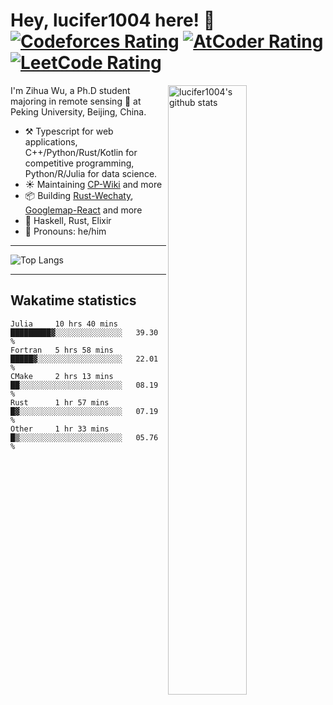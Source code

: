 # Hey, lucifer1004 here! :wave: [![Codeforces Rating](https://cp-logo.vercel.app/codeforces/lucifer1004)](https://codeforces.com/profile/lucifer1004) [![AtCoder Rating](https://cp-logo.vercel.app/atcoder/lucifer1004)](https://atcoder.jp/users/lucifer1004) [![LeetCode Rating](https://cp-logo.vercel.app/leetcode/lucifer1004)](https://leetcode-cn.com/u/lucifer1004/)

<img width="50%" align="right" alt="lucifer1004's github stats" src="https://github-readme-stats.vercel.app/api?username=lucifer1004&show_icons=true">

I'm Zihua Wu, a Ph.D student majoring in remote sensing :satellite: at Peking University, Beijing, China.

- :hammer_and_pick: Typescript for web applications, C++/Python/Rust/Kotlin for competitive programming, Python/R/Julia for data science.
- :sunny: Maintaining [CP-Wiki](https://cp-wiki.vercel.app) and more 
- :package: Building [Rust-Wechaty](https://github.com/wechaty/rust-wechaty), [Googlemap-React](https://github.com/googlemap-react/googlemap-react) and more
- :seedling: Haskell, Rust, Elixir
- :man: Pronouns: he/him

---

![Top Langs](https://github-readme-stats.vercel.app/api/top-langs/?username=lucifer1004&layout=compact)

---

## Wakatime statistics

<!--START_SECTION:waka-->
```text
Julia     10 hrs 40 mins  █████████▓░░░░░░░░░░░░░░░   39.30 % 
Fortran   5 hrs 58 mins   █████▓░░░░░░░░░░░░░░░░░░░   22.01 % 
CMake     2 hrs 13 mins   ██░░░░░░░░░░░░░░░░░░░░░░░   08.19 % 
Rust      1 hr 57 mins    █▓░░░░░░░░░░░░░░░░░░░░░░░   07.19 % 
Other     1 hr 33 mins    █▒░░░░░░░░░░░░░░░░░░░░░░░   05.76 % 
```
<!--END_SECTION:waka-->
